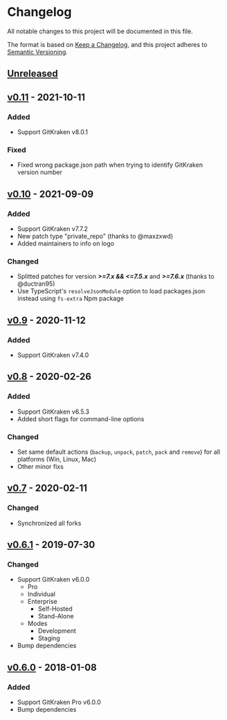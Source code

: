 # Changelog
All notable changes to this project will be documented in this file.

The format is based on [Keep a Changelog](https://keepachangelog.com/en/1.0.0/),
and this project adheres to [Semantic Versioning](https://semver.org/spec/v2.0.0.html).

## [Unreleased]

## [v0.11] - 2021-10-11
### Added
- Support GitKraken v8.0.1

### Fixed
- Fixed wrong package.json path when trying to identify GitKraken version number

## [v0.10] - 2021-09-09
### Added
- Support GitKraken v7.7.2
- New patch type "private_repo" (thanks to @maxzxwd)
- Added maintainers to info on logo

### Changed
- Splitted patches for version ***>=7.x && <=7.5.x*** and ***>=7.6.x*** (thanks to @ductran95)
- Use TypeScript's `resolveJsonModule` option to load packages.json instead using `fs-extra` Npm package

## [v0.9] - 2020-11-12
### Added
- Support GitKraken v7.4.0

## [v0.8] - 2020-02-26
### Added
- Support GitKraken v6.5.3
- Added short flags for command-line options

### Changed
- Set same default actions (`backup`, `unpack`, `patch`, `pack` and `remove`) for all platforms (Win, Linux, Mac)
- Other minor fixs

## [v0.7] - 2020-02-11
### Changed
- Synchronized all forks

## [v0.6.1] - 2019-07-30
### Changed
- Support GitKraken v6.0.0
  - Pro
  - Individual
  - Enterprise
    - Self-Hosted
    - Stand-Alone
  - Modes
    - Development
    - Staging
- Bump dependencies

## [v0.6.0] - 2018-01-08
### Added
- Support GitKraken Pro v6.0.0
- Bump dependencies

[Unreleased]: https://github.com/BoGnY/GitCracken/compare/v0.11...HEAD
[v0.11]: https://github.com/BoGnY/GitCracken/compare/v0.10...v0.11
[v0.10]: https://github.com/BoGnY/GitCracken/compare/v0.9...v0.10
[v0.9]: https://github.com/BoGnY/GitCracken/compare/v0.8...v0.9
[v0.8]: https://github.com/BoGnY/GitCracken/compare/v0.7...v0.8
[v0.7]: https://github.com/BoGnY/GitCracken/compare/v0.6.1...v0.7
[v0.6.1]: https://github.com/BoGnY/GitCracken/compare/v0.6.0...v0.6.1
[v0.6.0]: https://github.com/BoGnY/GitCracken/releases/tag/v0.6.0
